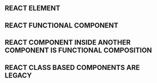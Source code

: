 ## REACT ELEMENT

## REACT FUNCTIONAL COMPONENT

## REACT COMPONENT INSIDE ANOTHER COMPONENT IS FUNCTIONAL COMPOSITION

## REACT CLASS BASED COMPONENTS ARE LEGACY